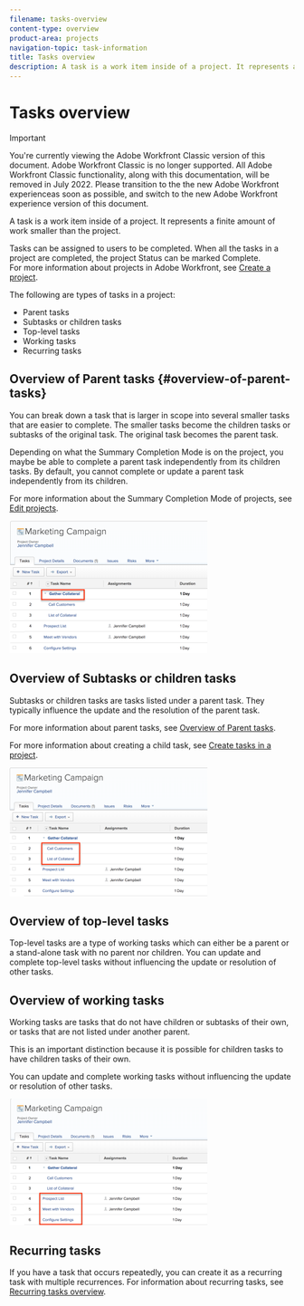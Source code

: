 ```yaml
---
filename: tasks-overview
content-type: overview
product-area: projects
navigation-topic: task-information
title: Tasks overview
description: A task is a work item inside of a project. It represents a finite amount of work smaller than the project.
---
```


# Tasks overview

>[!IMPORTANT]
>
>You're currently viewing the Adobe Workfront Classic version of this document. Adobe Workfront Classic is no longer supported. All Adobe Workfront Classic functionality, along with this documentation, will be removed in July 2022. Please transition to the the new Adobe Workfront experienceas soon as possible, and switch to the new Adobe Workfront experience version of this document.

A task is a work item inside of a project. It represents a finite amount of work smaller than the project.

Tasks can be assigned to users to be completed. When all the tasks in a project are completed, the project Status can be marked Complete.  
For more information about projects in Adobe Workfront, see [Create a project](../../../manage-work/projects/create-projects/create-project.md).

The following are types of tasks in a project:

* Parent tasks 
* Subtasks or children tasks
* Top-level tasks
* Working tasks
* Recurring tasks

## Overview of Parent tasks  {#overview-of-parent-tasks}

You can break down a task that is larger in scope into several smaller tasks that are easier to complete. The smaller tasks become the children tasks or subtasks of the original task. The original task becomes the parent task.

Depending on what the Summary Completion Mode is on the project, you maybe be able to complete a parent task independently from its children tasks. By default, you cannot complete or update a parent task independently from its children.

For more information about the Summary Completion Mode of projects, see [Edit projects](../../../manage-work/projects/manage-projects/edit-projects.md).

![parent_tasks.png](assets/parent-tasks-350x234.png)

## Overview of Subtasks or children tasks

Subtasks or children tasks are tasks listed under a parent task. They typically influence the update and the resolution of the parent task.

For more information about parent tasks, see [Overview of Parent tasks](#overview-of-parent-tasks).

For more information about creating a child task, see [Create tasks in a project](../../../manage-work/tasks/create-tasks/create-tasks-in-project.md).

![children_tasks.png](assets/children-tasks-350x227.png)

## Overview of top-level tasks

Top-level tasks are a type of working tasks which can either be a parent or a stand-alone task with no parent nor children. You can update and complete top-level tasks without influencing the update or resolution of other tasks.

## Overview of working tasks

Working tasks are tasks that do not have children or subtasks of their own, or tasks that are not listed under another parent.

This is an important distinction because it is possible for children tasks to have children tasks of their own.

You can update and complete working tasks without influencing the update or resolution of other tasks.

![working_tasks.png](assets/working-tasks-350x223.png)

## Recurring tasks

If you have a task that occurs repeatedly, you can create it as a recurring task with multiple recurrences. For information about recurring tasks, see [Recurring tasks overview](../../../manage-work/tasks/manage-tasks/recurring-tasks-overview.md). 
